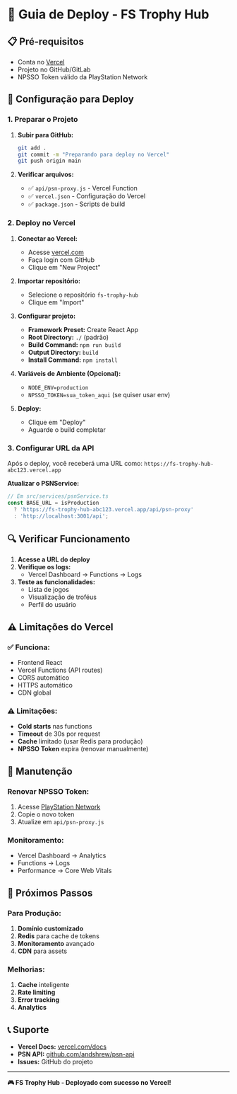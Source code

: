 # 🚀 Guia de Deploy - FS Trophy Hub

## 📋 Pré-requisitos

- Conta no [Vercel](https://vercel.com)
- Projeto no GitHub/GitLab
- NPSSO Token válido da PlayStation Network

## 🔧 Configuração para Deploy

### 1. Preparar o Projeto

1. **Subir para GitHub:**
   ```bash
   git add .
   git commit -m "Preparando para deploy no Vercel"
   git push origin main
   ```

2. **Verificar arquivos:**
   - ✅ `api/psn-proxy.js` - Vercel Function
   - ✅ `vercel.json` - Configuração do Vercel
   - ✅ `package.json` - Scripts de build

### 2. Deploy no Vercel

1. **Conectar ao Vercel:**
   - Acesse [vercel.com](https://vercel.com)
   - Faça login com GitHub
   - Clique em "New Project"

2. **Importar repositório:**
   - Selecione o repositório `fs-trophy-hub`
   - Clique em "Import"

3. **Configurar projeto:**
   - **Framework Preset:** Create React App
   - **Root Directory:** `./` (padrão)
   - **Build Command:** `npm run build`
   - **Output Directory:** `build`
   - **Install Command:** `npm install`

4. **Variáveis de Ambiente (Opcional):**
   - `NODE_ENV=production`
   - `NPSSO_TOKEN=sua_token_aqui` (se quiser usar env)

5. **Deploy:**
   - Clique em "Deploy"
   - Aguarde o build completar

### 3. Configurar URL da API

Após o deploy, você receberá uma URL como:
`https://fs-trophy-hub-abc123.vercel.app`

**Atualizar o PSNService:**
```typescript
// Em src/services/psnService.ts
const BASE_URL = isProduction 
  ? 'https://fs-trophy-hub-abc123.vercel.app/api/psn-proxy' 
  : 'http://localhost:3001/api';
```

## 🔍 Verificar Funcionamento

1. **Acesse a URL do deploy**
2. **Verifique os logs:**
   - Vercel Dashboard → Functions → Logs
3. **Teste as funcionalidades:**
   - Lista de jogos
   - Visualização de troféus
   - Perfil do usuário

## ⚠️ Limitações do Vercel

### ✅ **Funciona:**
- Frontend React
- Vercel Functions (API routes)
- CORS automático
- HTTPS automático
- CDN global

### ⚠️ **Limitações:**
- **Cold starts** nas functions
- **Timeout** de 30s por request
- **Cache** limitado (usar Redis para produção)
- **NPSSO Token** expira (renovar manualmente)

## 🔄 Manutenção

### Renovar NPSSO Token:
1. Acesse [PlayStation Network](https://ca.account.sony.com/api/authz/v3/oauth/authorize)
2. Copie o novo token
3. Atualize em `api/psn-proxy.js`

### Monitoramento:
- Vercel Dashboard → Analytics
- Functions → Logs
- Performance → Core Web Vitals

## 🚀 Próximos Passos

### Para Produção:
1. **Domínio customizado**
2. **Redis** para cache de tokens
3. **Monitoramento** avançado
4. **CDN** para assets

### Melhorias:
1. **Cache** inteligente
2. **Rate limiting**
3. **Error tracking**
4. **Analytics**

## 📞 Suporte

- **Vercel Docs:** [vercel.com/docs](https://vercel.com/docs)
- **PSN API:** [github.com/andshrew/psn-api](https://github.com/andshrew/psn-api)
- **Issues:** GitHub do projeto

---

**🎮 FS Trophy Hub - Deployado com sucesso no Vercel!**

